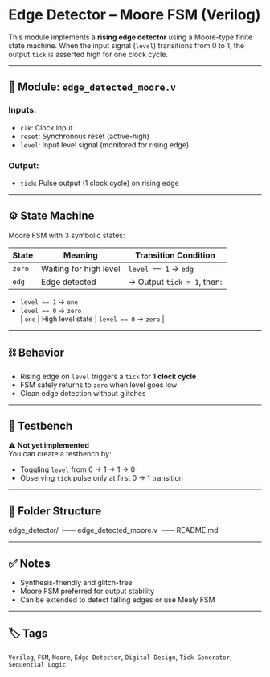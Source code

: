 # Edge Detector – Moore FSM (Verilog)

This module implements a **rising edge detector** using a Moore-type finite state machine. When the input signal (`level`) transitions from 0 to 1, the output `tick` is asserted high for one clock cycle.

---

## 🔧 Module: `edge_detected_moore.v`

### Inputs:
- `clk`: Clock input
- `reset`: Synchronous reset (active-high)
- `level`: Input level signal (monitored for rising edge)

### Output:
- `tick`: Pulse output (1 clock cycle) on rising edge

---

## ⚙️ State Machine

Moore FSM with 3 symbolic states:

| State | Meaning     | Transition Condition     |
|-------|-------------|--------------------------|
| `zero` | Waiting for high level | `level == 1` → `edg` |
| `edg`  | Edge detected          | → Output `tick = 1`, then:
- `level == 1` → `one`
- `level == 0` → `zero`  
| `one`  | High level state       | `level == 0` → `zero` |

---

## ⛓ Behavior

- Rising edge on `level` triggers a `tick` for **1 clock cycle**
- FSM safely returns to `zero` when level goes low
- Clean edge detection without glitches

---

## 🧪 Testbench

⚠️ **Not yet implemented**  
You can create a testbench by:
- Toggling `level` from 0 → 1 → 1 → 0  
- Observing `tick` pulse only at first 0 → 1 transition  

---

## 📁 Folder Structure

edge_detector/ ├── edge_detected_moore.v └── README.md


---

## ✅ Notes

- Synthesis-friendly and glitch-free
- Moore FSM preferred for output stability
- Can be extended to detect falling edges or use Mealy FSM

---

## 🏷️ Tags

`Verilog`, `FSM`, `Moore`, `Edge Detector`, `Digital Design`, `Tick Generator`, `Sequential Logic`
